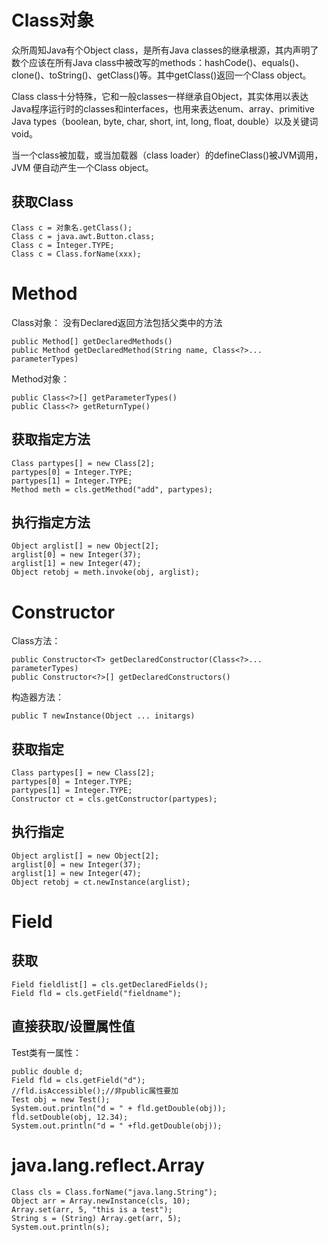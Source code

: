 # Class对象

众所周知Java有个Object class，是所有Java classes的继承根源，其内声明了数个应该在所有Java class中被改写的methods：hashCode()、equals()、clone()、toString()、getClass()等。其中getClass()返回一个Class object。

Class class十分特殊，它和一般classes一样继承自Object，其实体用以表达Java程序运行时的classes和interfaces，也用来表达enum、array、primitive Java types（boolean, byte, char, short, int, long, float, double）以及关键词void。

当一个class被加载，或当加载器（class loader）的defineClass()被JVM调用，JVM 便自动产生一个Class object。

## 获取Class

    Class c = 对象名.getClass();
    Class c = java.awt.Button.class; 
    Class c = Integer.TYPE;
    Class c = Class.forName(xxx);

# Method

Class对象：
没有Declared返回方法包括父类中的方法

    public Method[] getDeclaredMethods() 
    public Method getDeclaredMethod(String name, Class<?>... parameterTypes)

Method对象：

    public Class<?>[] getParameterTypes()
    public Class<?> getReturnType()

## 获取指定方法

    Class partypes[] = new Class[2];
    partypes[0] = Integer.TYPE;
    partypes[1] = Integer.TYPE;
    Method meth = cls.getMethod("add", partypes);

## 执行指定方法

    Object arglist[] = new Object[2];
    arglist[0] = new Integer(37);
    arglist[1] = new Integer(47);
    Object retobj = meth.invoke(obj, arglist);

# Constructor 

Class方法：

    public Constructor<T> getDeclaredConstructor(Class<?>... parameterTypes)
    public Constructor<?>[] getDeclaredConstructors()

构造器方法：

    public T newInstance(Object ... initargs)

## 获取指定

    Class partypes[] = new Class[2];
    partypes[0] = Integer.TYPE;
    partypes[1] = Integer.TYPE;
    Constructor ct = cls.getConstructor(partypes);

## 执行指定

    Object arglist[] = new Object[2];
    arglist[0] = new Integer(37);
    arglist[1] = new Integer(47);
    Object retobj = ct.newInstance(arglist);

# Field 

## 获取

    Field fieldlist[] = cls.getDeclaredFields();
    Field fld = cls.getField("fieldname");

## 直接获取/设置属性值


Test类有一属性：

    public double d;
    Field fld = cls.getField("d");
    //fld.isAccessible();//非public属性要加
    Test obj = new Test();
    System.out.println("d = " + fld.getDouble(obj));
    fld.setDouble(obj, 12.34);
    System.out.println("d = " +fld.getDouble(obj));

# java.lang.reflect.Array

    Class cls = Class.forName("java.lang.String");
    Object arr = Array.newInstance(cls, 10);
    Array.set(arr, 5, "this is a test");
    String s = (String) Array.get(arr, 5);
    System.out.println(s);
